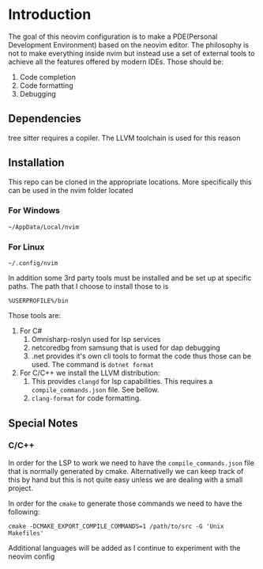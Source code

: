 # Introduction
The goal of this neovim configuration is to make a PDE(Personal Development Environment) based on the neovim editor.
The philosophy is not to make everything inside nvim but instead use a set of external tools to achieve all the features
offered by modern IDEs. Those should be:
1. Code completion
1. Code formatting
1. Debugging

## Dependencies
tree sitter requires a copiler. The LLVM toolchain is used for this reason

## Installation
This repo can be cloned in the appropriate locations. More specifically this can be used in the nvim folder located
### For Windows
```
~/AppData/Local/nvim
```
### For Linux
```
~/.config/nvim
```

In addition some 3rd party tools must be installed and be set up at specific paths. The path
that I choose to install those to is
```
%USERPROFILE%/bin
```
Those tools are:
1. For C#
    1. Omnisharp-roslyn used for lsp services
    1. netcoredbg from samsung that is used for dap debugging
    1. .net provides it's own cli tools to format the code thus those can be used. The command is `dotnet format`
1. For C/C++ we install the LLVM distribution:
    1. This provides `clangd` for lsp capabilities. This requires a `compile_commands.json` file. See bellow.
    1. `clang-format` for code formatting.

## Special Notes

### C/C++
In order for the LSP to work we need to have the `compile_commands.json` file that is normally generated by cmake.
Alternativelly we can keep track of this by hand but this is not quite easy unless we are dealing with a small project.

In order for the `cmake` to generate those commands we need to have the following:
```
cmake -DCMAKE_EXPORT_COMPILE_COMMANDS=1 /path/to/src -G 'Unix Makefiles'
```

Additional languages will be added as I continue to experiment with the neovim config
